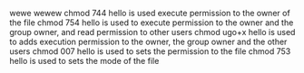 wewe
wewew
chmod 744 hello is used execute permission to the owner of the file
chmod 754 hello is used to  execute permission to the owner and the group owner, and read permission to other users
chmod ugo+x hello is used to adds execution permission to the owner, the group owner and the other users
chmod 007 hello is used to  sets the permission to the file
chmod 753 hello is used to sets the mode of the file 
